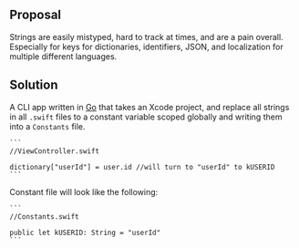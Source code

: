 ## Proposal
Strings are easily mistyped, hard to track at times, and are a pain overall. Especially for keys for dictionaries, identifiers, JSON, and localization for multiple different languages.

## Solution
A CLI app written in [Go](https://golang.org/) that takes an Xcode project, and replace all strings in all ```.swift``` files to a constant variable scoped globally and writing them into a ```Constants``` file. 

    ```
    //ViewController.swift

    dictionary["userId"] = user.id //will turn to "userId" to kUSERID
    ```

Constant file will look like the following:

    ```
    //Constants.swift

    public let kUSERID: String = "userId"
    ```

